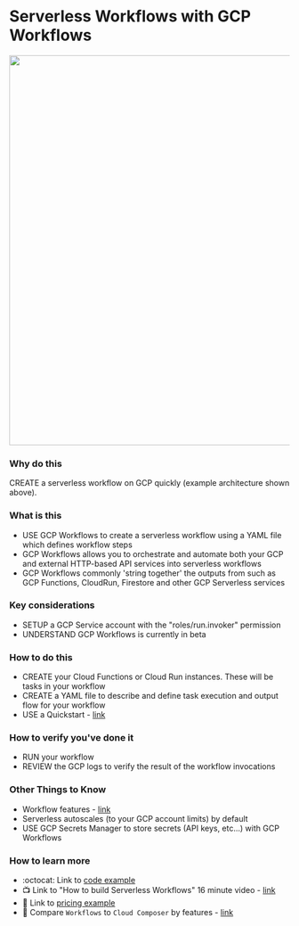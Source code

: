 # Serverless Workflows with GCP Workflows

<img src="https://github.com/lynnlangit/gcp-for-bioinformatics/blob/master/images/gcp-funtctions-tools-test.png" width=700>

### Why do this
 CREATE a serverless workflow on GCP quickly (example architecture shown above).

### What is this
 - USE GCP Workflows to create a serverless workflow using a YAML file which defines workflow steps
- GCP Workflows allows you to orchestrate and automate both your GCP and external HTTP-based API services into serverless workflows
 - GCP Workflows commonly 'string together' the outputs from such as GCP Functions, CloudRun, Firestore and other GCP Serverless services

### Key considerations
 - SETUP a GCP Service account with the "roles/run.invoker" permission
 - UNDERSTAND GCP Workflows is currently in beta

### How to do this
 - CREATE your Cloud Functions or Cloud Run instances.  These will be tasks in your workflow
 - CREATE a YAML file to describe and define task execution and output flow for your workflow
 - USE a Quickstart - [link](https://cloud.google.com/workflows/docs/quickstart-console)

### How to verify you've done it
 - RUN your workflow
 - REVIEW the GCP logs to verify the result of the workflow invocations 

### Other Things to Know
 - Workflow features - [link](https://cloud.google.com/workflows#section-8)
 - Serverless autoscales (to your GCP account limits) by default
 - USE GCP Secrets Manager to store secrets (API keys, etc...) with GCP Workflows

### How to learn more
 - :octocat: Link to [code example](https://github.com/meteatamel/workflow-samples)
 - 📺 Link to "How to build Serverless Workflows" 16 minute video - [link](
https://cloud.withgoogle.com/next/sf/sessions?session=SVR101#application-modernization)
- 📘 Link to [pricing example](https://cloud.google.com/workflows/pricing#price-tables)
- 📘 Compare `Workflows` to `Cloud Composer` by features - [link](https://cloud.google.com/workflows/docs/choose-orchestration)
 
